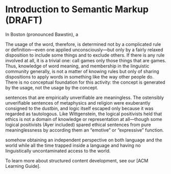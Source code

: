 # Introduction to Semantic Markup (DRAFT)

In Boston (pronounced Bawstin), a 




The usage of the word, therefore, is determined not by a complicated rule or definition—even one applied unconsciously—but only by a fairly relaxed disposition to include some things and to exclude others. If there is any rule involved at all, it is a trivial one: call games only those things that are games. Thus, knowledge of word meaning, and membership in the linguistic community generally, is not a matter of knowing rules but only of sharing dispositions to apply words in something like the way other people do. There is no conceptual foundation for this activity: the concept is generated by the usage, not the usage by the concept.



sentences that are empirically unverifiable are meaningless. The ostensibly unverifiable sentences of metaphysics and religion were exuberantly consigned to the dustbin, and logic itself escaped only because it was regarded as tautologous. Like Wittgenstein, the logical positivists held that ethics is not a domain of knowledge or representation at all—though some logical positivists (Ayer included) spared ethical sentences from pure meaninglessness by according them an “emotive” or “expressive” function.

somehow obtaining an independent perspective on both language and the world while all the time trapped inside a language and having no linguistically uncontaminated access to the world. 







To learn more about structured content development, see our [ACM Learning Guide]. 
 
       



